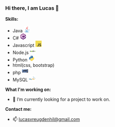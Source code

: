 ### Hi there, I am Lucas 👋

**Skills:**
- Java <img src="https://raw.githubusercontent.com/devicons/devicon/master/icons/java/java-original.svg" alt="java" width="20" height="20"/>
- C# <img src="https://raw.githubusercontent.com/devicons/devicon/master/icons/csharp/csharp-original.svg" alt="csharp" width="20" height="20"/>
- Javascript <img src="https://raw.githubusercontent.com/devicons/devicon/master/icons/javascript/javascript-original.svg" alt="javascript" width="20" height="20"/>
- Node.js <img src="https://raw.githubusercontent.com/devicons/devicon/master/icons/nodejs/nodejs-original-wordmark.svg" alt="nodejs" width="20" height="20"/>
- Python <img src="https://raw.githubusercontent.com/devicons/devicon/master/icons/python/python-original.svg" alt="python" width="20" height="20"/>
- html(css, bootstrap)
- php <img src="https://raw.githubusercontent.com/devicons/devicon/master/icons/php/php-original.svg" alt="php" width="20" height="20"/>
- MySQL <img src="https://raw.githubusercontent.com/devicons/devicon/master/icons/mysql/mysql-original-wordmark.svg" alt="mysql" width="20" height="20"/>

**What I'm working on:**
<!-- - 🌱 I’m currently learning machine learning in python. -->
- 🔭 I’m currently looking for a project to work on.

**Contact me:**
- 📫 lucasvreugdenhil@gmail.com

<!--
**Lucas-Vreugdenhil/Lucas-Vreugdenhil** is a ✨ _special_ ✨ repository because its `README.md` (this file) appears on your GitHub profile.

Here are some ideas to get you started:

- 🔭 I’m currently working on a bot that can guess the geographic location from a picture.
- 🌱 I’m currently learning machine learning.
- 👯 I’m looking to collaborate on ...
- 🤔 I’m looking for help with ...
- 💬 Ask me about ...
- 📫 How to reach me: ...
- 😄 Pronouns: ...
- ⚡ Fun fact: ...
-->
